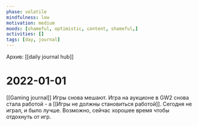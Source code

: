 ```yaml
---
phase: volatile 
mindfulness: low
motivation: medium
moods: [shameful, optimistic, content, shameful,]
activities: []
tags: [day, journal]
---
```

Архив: [[daily journal hub]]
# 2022-01-01
[[Gaming journal]]
Игры снова мешают.
Игра на аукционе в GW2 снова стала работой - а [[Игры не должны становиться работой]].
Сегодня не играл, и было лучше.
Возможно, сейчас хорошее время чтобы отдохнуть от игр.

